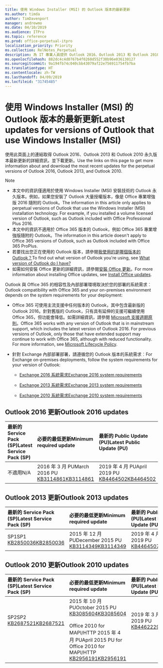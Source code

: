 ```yaml
---
title: 使用 Windows Installer (MSI) 的 Outlook 版本的最新更新
ms.author: timda
author: TimDavenport
manager: andrewmo
ms.date: 04/10/2019
ms.audience: ITPro
ms.topic: reference
ms.prod: office-perpetual-itpro
localization_priority: Priority
ms.collection: RelNotes_Perpetual
description: 為 IT 專業人員提供 Outlook 2016、Outlook 2013 和 Outlook 2010 永久版本的最新更新資訊連結
ms.openlocfilehash: 882dc4c4d0767b4f0260d552f30b96e036130127
ms.sourcegitcommit: 9a194fb74c040cbb43079af22e756911754fb7ba
ms.translationtype: HT
ms.contentlocale: zh-TW
ms.lasthandoff: 04/09/2019
ms.locfileid: "31745485"
---
```

# <a name="latest-updates-for-versions-of-outlook-that-use-windows-installer-msi"></a><span data-ttu-id="5bdd1-103">使用 Windows Installer (MSI) 的 Outlook 版本的最新更新</span><span class="sxs-lookup"><span data-stu-id="5bdd1-103">Latest updates for versions of Outlook that use Windows Installer (MSI)</span></span>

<span data-ttu-id="5bdd1-104">使用此頁面上的連結取得 Outlook 2016、Outlook 2013 和 Outlook 2010 永久版本最新更新的詳細資訊，並下載更新。</span><span class="sxs-lookup"><span data-stu-id="5bdd1-104">Use the links on this page to get more information about and download the most recent updates for the perpetual versions of Outlook 2016, Outlook 2013, and Outlook 2010.</span></span>
  
> [!NOTE]
> - <span data-ttu-id="5bdd1-p101">本文中的資訊僅適用於使用 Windows Installer (MSI) 安裝技術的 Outlook 永久版本。例如，如果您安裝了 Outlook 大量授權版本，像是 Office 專業增強版 2016 隨附的 Outlook。</span><span class="sxs-lookup"><span data-stu-id="5bdd1-p101">The information in this article only applies to perpetual versions of Outlook that use the Windows Installer (MSI) installation technology. For example, if you installed a volume licensed version of Outlook, such as Outlook included with Office Professional Plus 2016.</span></span>
> - <span data-ttu-id="5bdd1-107">本文中的資訊不適用於 Office 365 版本的 Outlook，例如 Office 365 專業增強版隨附的 Outlook。</span><span class="sxs-lookup"><span data-stu-id="5bdd1-107">The information in this article doesn't apply to Office 365 versions of Outlook, such as Outlook included with Office 365 ProPlus.</span></span>
> - <span data-ttu-id="5bdd1-108">若要找出您正在使用的 Outlook 版本，請參閱[我使用的是哪個版本的 Outlook？](https://support.office.com/article/b3a9568c-edb5-42b9-9825-d48d82b2257c)</span><span class="sxs-lookup"><span data-stu-id="5bdd1-108">To find out what version of Outlook you're using, see [What version of Outlook do I have?](https://support.office.com/article/b3a9568c-edb5-42b9-9825-d48d82b2257c)</span></span>
> - <span data-ttu-id="5bdd1-109">如需如何安裝 Office 更新的詳細資訊，請參閱[安裝 Office 更新](https://support.office.com/article/2ab296f3-7f03-43a2-8e50-46de917611c5)。</span><span class="sxs-lookup"><span data-stu-id="5bdd1-109">For more information about installing Office updates, see [Install Office updates](https://support.office.com/article/2ab296f3-7f03-43a2-8e50-46de917611c5).</span></span> 
  
<span data-ttu-id="5bdd1-110">Outlook 與 Office 365 的相容性及內部部署環境取決於您的部署的系統需求︰</span><span class="sxs-lookup"><span data-stu-id="5bdd1-110">Outlook compatibility with Office 365 and your on-premises environment depends on the system requirements for your deployment:</span></span>
  
- <span data-ttu-id="5bdd1-p102">Office 365 可使用主流支援中任何版本的 Outlook，其中包含最新版的 Outlook 2016。針對舊版的 Outlook，只有具有延伸的支援可繼續使用 Office 365，但功能會降低。如需詳細資訊，請參閱 [Microsoft 支援週期原則](https://support.microsoft.com/lifecycle)。</span><span class="sxs-lookup"><span data-stu-id="5bdd1-p102">Office 365 works with any version of Outlook that is in mainstream support, which includes the latest version of Outlook 2016. For previous versions of Outlook, only those that have extended support may continue to work with Office 365, although with reduced functionality. For more information, see [Microsoft Lifecycle Policy](https://support.microsoft.com/lifecycle).</span></span>
    
- <span data-ttu-id="5bdd1-114">針對 Exchange 內部部署部署，請遵循您的 Outlook 版本的系統需求︰</span><span class="sxs-lookup"><span data-stu-id="5bdd1-114">For Exchange on-premises deployments, follow the system requirements for your version of Outlook:</span></span>
    
  - [<span data-ttu-id="5bdd1-115">Exchange 2016 系統需求</span><span class="sxs-lookup"><span data-stu-id="5bdd1-115">Exchange 2016 system requirements</span></span>](https://docs.microsoft.com/Exchange/plan-and-deploy/system-requirements)
    
  - [<span data-ttu-id="5bdd1-116">Exchange 2013 系統需求</span><span class="sxs-lookup"><span data-stu-id="5bdd1-116">Exchange 2013 system requirements</span></span>](https://docs.microsoft.com/exchange/exchange-2013-system-requirements-exchange-2013-help)
    
  - [<span data-ttu-id="5bdd1-117">Exchange 2010 系統需求</span><span class="sxs-lookup"><span data-stu-id="5bdd1-117">Exchange 2010 system requirements</span></span>](https://docs.microsoft.com/previous-versions/office/exchange-server-2010/aa996719(v=exchg.141))

   
## <a name="outlook-2016-updates"></a><span data-ttu-id="5bdd1-118">Outlook 2016 更新</span><span class="sxs-lookup"><span data-stu-id="5bdd1-118">Outlook 2016 updates</span></span>

|**<span data-ttu-id="5bdd1-119">最新的 Service Pack (SP)</span><span class="sxs-lookup"><span data-stu-id="5bdd1-119">Latest Service Pack (SP)</span></span>**|**<span data-ttu-id="5bdd1-120">必要的最低更新</span><span class="sxs-lookup"><span data-stu-id="5bdd1-120">Minimum required update</span></span>**|**<span data-ttu-id="5bdd1-121">最新的 Public Update (PU)</span><span class="sxs-lookup"><span data-stu-id="5bdd1-121">Latest Public Update (PU)</span></span>**|
|:-----|:-----|:-----|
|<span data-ttu-id="5bdd1-122">不適用</span><span class="sxs-lookup"><span data-stu-id="5bdd1-122">N/A</span></span>  <br/> |<span data-ttu-id="5bdd1-123">2016 年 3 月 PU</span><span class="sxs-lookup"><span data-stu-id="5bdd1-123">March 2016 PU</span></span> <br/>[<span data-ttu-id="5bdd1-124">KB3114861</span><span class="sxs-lookup"><span data-stu-id="5bdd1-124">KB3114861</span></span>](https://support.microsoft.com/help/3114861) <br/> |<span data-ttu-id="5bdd1-125">2019 年 4 月 PU</span><span class="sxs-lookup"><span data-stu-id="5bdd1-125">April 2019 PU</span></span> <br/>[<span data-ttu-id="5bdd1-126">KB4464502</span><span class="sxs-lookup"><span data-stu-id="5bdd1-126">KB4464502</span></span>](https://support.microsoft.com/help/4464502) 

## <a name="outlook-2013-updates"></a><span data-ttu-id="5bdd1-127">Outlook 2013 更新</span><span class="sxs-lookup"><span data-stu-id="5bdd1-127">Outlook 2013 updates</span></span>

|**<span data-ttu-id="5bdd1-128">最新的 Service Pack (SP)</span><span class="sxs-lookup"><span data-stu-id="5bdd1-128">Latest Service Pack (SP)</span></span>**|**<span data-ttu-id="5bdd1-129">必要的最低更新</span><span class="sxs-lookup"><span data-stu-id="5bdd1-129">Minimum required update</span></span>**|**<span data-ttu-id="5bdd1-130">最新的 Public Update (PU)</span><span class="sxs-lookup"><span data-stu-id="5bdd1-130">Latest Public Update (PU)</span></span>**|
|:-----|:-----|:-----|
|<span data-ttu-id="5bdd1-131">SP1</span><span class="sxs-lookup"><span data-stu-id="5bdd1-131">SP1</span></span>  <br/>[<span data-ttu-id="5bdd1-132">KB2850036</span><span class="sxs-lookup"><span data-stu-id="5bdd1-132">KB2850036</span></span>](https://go.microsoft.com/fwlink/p/?LinkId=512538) <br/> |<span data-ttu-id="5bdd1-133">2015 年 12 月 PU</span><span class="sxs-lookup"><span data-stu-id="5bdd1-133">December 2015 PU</span></span> <br/>[<span data-ttu-id="5bdd1-134">KB3114349</span><span class="sxs-lookup"><span data-stu-id="5bdd1-134">KB3114349</span></span>](https://support.microsoft.com/kb/3114349) <br/> |<span data-ttu-id="5bdd1-135">2019 年 4 月 PU</span><span class="sxs-lookup"><span data-stu-id="5bdd1-135">April 2019 PU</span></span> <br/>[<span data-ttu-id="5bdd1-136">KB4464507</span><span class="sxs-lookup"><span data-stu-id="5bdd1-136">KB4464507</span></span>](https://support.microsoft.com/help/4464507)  |
   
## <a name="outlook-2010-updates"></a><span data-ttu-id="5bdd1-137">Outlook 2010 更新</span><span class="sxs-lookup"><span data-stu-id="5bdd1-137">Outlook 2010 updates</span></span>

|**<span data-ttu-id="5bdd1-138">最新的 Service Pack (SP)</span><span class="sxs-lookup"><span data-stu-id="5bdd1-138">Latest Service Pack (SP)</span></span>**|**<span data-ttu-id="5bdd1-139">必要的最低更新</span><span class="sxs-lookup"><span data-stu-id="5bdd1-139">Minimum required update</span></span>**|**<span data-ttu-id="5bdd1-140">最新的 Public Update (PU)</span><span class="sxs-lookup"><span data-stu-id="5bdd1-140">Latest Public Update (PU)</span></span>**|
|:-----|:-----|:-----|
|<span data-ttu-id="5bdd1-141">SP2</span><span class="sxs-lookup"><span data-stu-id="5bdd1-141">SP2</span></span> <br/>[<span data-ttu-id="5bdd1-142">KB2687521</span><span class="sxs-lookup"><span data-stu-id="5bdd1-142">KB2687521</span></span>](https://go.microsoft.com/fwlink/p/?LinkId=512542) <br><br><br><br/> |<span data-ttu-id="5bdd1-143">2015 年 10 月 PU</span><span class="sxs-lookup"><span data-stu-id="5bdd1-143">October 2015 PU</span></span> <br/> [<span data-ttu-id="5bdd1-144">KB3085604</span><span class="sxs-lookup"><span data-stu-id="5bdd1-144">KB3085604</span></span>](https://support.microsoft.com/kb/3085604) <br/><br/>  <span data-ttu-id="5bdd1-145">Office 2010 for MAPI/HTTP 2015 年 4 月 PU</span><span class="sxs-lookup"><span data-stu-id="5bdd1-145">April 2015 PU for Office 2010 for MAPI/HTTP</span></span> <br/> [<span data-ttu-id="5bdd1-146">KB2956191</span><span class="sxs-lookup"><span data-stu-id="5bdd1-146">KB2956191</span></span>](https://support.microsoft.com/en-us/help/2956191/april-14-2015-update-for-office-2010-kb2956191) <br/> |<span data-ttu-id="5bdd1-147">2019 年 3 月 PU</span><span class="sxs-lookup"><span data-stu-id="5bdd1-147">March 2019 PU</span></span> <br/>[<span data-ttu-id="5bdd1-148">KB4462229</span><span class="sxs-lookup"><span data-stu-id="5bdd1-148">KB4462229</span></span>](https://support.microsoft.com/help/4462229) <br><br><br><br/>|
   

